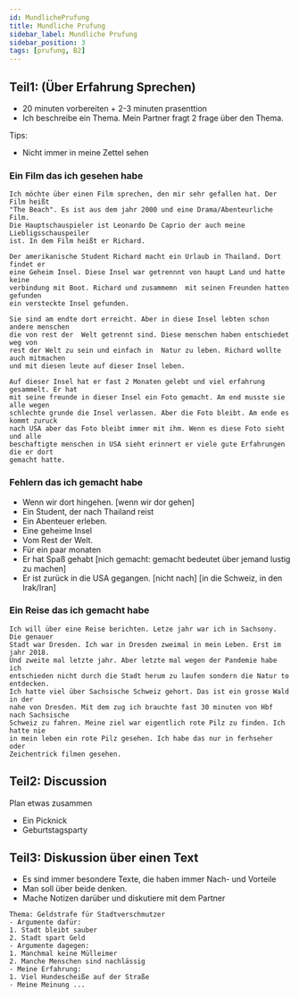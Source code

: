 ```yaml
---
id: MundlichePrufung
title: Mundliche Prufung
sidebar_label: Mundliche Prufung
sidebar_position: 3
tags: [prufung, B2]
---
```


## Teil1: (Über Erfahrung Sprechen)

- 20 minuten vorbereiten + 2-3 minuten prasenttion
- Ich beschreibe ein Thema. Mein Partner fragt 2 frage über den Thema.

Tips:

- Nicht immer in meine Zettel sehen

### Ein Film das ich gesehen habe

```text
Ich möchte über einen Film sprechen, den mir sehr gefallen hat. Der Film heißt
"The Beach". Es ist aus dem jahr 2000 und eine Drama/Abenteurliche Film.
Die Hauptschauspieler ist Leonardo De Caprio der auch meine Liebligsschauspeiler
ist. In dem Film heißt er Richard.

Der amerikanische Student Richard macht ein Urlaub in Thailand. Dort findet er
eine Geheim Insel. Diese Insel war getrennnt von haupt Land und hatte keine
verbindung mit Boot. Richard und zusammemn  mit seinen Freunden hatten gefunden
ein versteckte Insel gefunden.

Sie sind am endte dort erreicht. Aber in diese Insel lebten schon andere menschen
die von rest der  Welt getrennt sind. Diese menschen haben entschiedet weg von
rest der Welt zu sein und einfach in  Natur zu leben. Richard wollte auch mitmachen
und mit diesen leute auf dieser Insel leben.

Auf dieser Insel hat er fast 2 Monaten gelebt und viel erfahrung gesammelt. Er hat
mit seine freunde in dieser Insel ein Foto gemacht. Am end musste sie alle wegen
schlechte grunde die Insel verlassen. Aber die Foto bleibt. Am ende es kommt zuruck
nach USA aber das Foto bleibt immer mit ihm. Wenn es diese Foto sieht und alle
beschaftigte menschen in USA sieht erinnert er viele gute Erfahrungen die er dort
gemacht hatte.

```

### Fehlern das ich gemacht habe

- Wenn wir dort hingehen. [wenn wir dor gehen]
- Ein Student, der nach Thailand reist
- Ein Abenteuer erleben.
- Eine geheime Insel
- Vom Rest der Welt.
- Für ein paar monaten
- Er hat Spaß gehabt [nich gemacht: gemacht bedeutet über jemand lustig zu machen]
- Er ist zurück in die USA gegangen. [nicht nach] [in die Schweiz, in den Irak/Iran]

### Ein Reise das ich gemacht habe

```text
Ich will über eine Reise berichten. Letze jahr war ich in Sachsony. Die genauer
Stadt war Dresden. Ich war in Dresden zweimal in mein Leben. Erst im jahr 2018.
Und zweite mal letzte jahr. Aber letzte mal wegen der Pandemie habe ich
entschieden nicht durch die Stadt herum zu laufen sondern die Natur to entdecken.
Ich hatte viel über Sachsische Schweiz gehort. Das ist ein grosse Wald in der
nahe von Dresden. Mit dem zug ich brauchte fast 30 minuten von Hbf nach Sachsische
Schweiz zu fahren. Meine ziel war eigentlich rote Pilz zu finden. Ich hatte nie
in mein leben ein rote Pilz gesehen. Ich habe das nur in ferhseher oder
Zeichentrick filmen gesehen.
```

## Teil2: Discussion

Plan etwas zusammen

- Ein Picknick
- Geburtstagsparty

## Teil3: Diskussion über einen Text

- Es sind immer besondere Texte, die haben immer Nach- und Vorteile
- Man soll über beide denken.
- Mache Notizen darüber und diskutiere mit dem Partner

```text
Thema: Geldstrafe für Stadtverschmutzer
- Argumente dafür:
1. Stadt bleibt sauber
2. Stadt spart Geld
- Argumente dagegen:
1. Manchmal keine Mülleimer
2. Manche Menschen sind nachlässig
- Meine Erfahrung:
1. Viel Hundescheiße auf der Straße
- Meine Meinung ...
```
